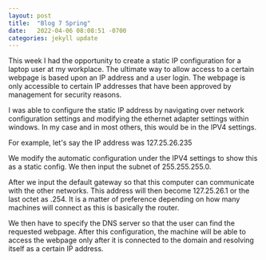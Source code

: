 ```yaml
---
layout: post
title:  "Blog 7 Spring"
date:   2022-04-06 08:08:51 -0700
categories: jekyll update
---
```

This week I had the opportunity to create a static IP configuration for a laptop user at my workplace. The ultimate way to allow access to a certain webpage is based upon an IP address and a user login. The webpage is only accessible to certain IP addresses that have been approved by management for security reasons.

I was able to configure the static IP address by navigating over network configuration settings and modifying the ethernet adapter settings within windows. In my case and in most others, this would be in the IPV4 settings.

For example, let's say the IP address was 127.25.26.235

We modify the automatic configuration under the IPV4 settings to show this as a static config.
We then input the subnet of 255.255.255.0.

After we input the default gateway so that this computer can communicate with the other networks. This address will then become 127.25.26.1 or the last octet as .254. It is a matter of preference depending on how many machines will connect as this is basically the router. 

We then have to specify the DNS server so that the user can find the requested webpage. 
After this configuration, the machine will be able to access the webpage only after it is connected to the domain and resolving itself as a certain IP address.
